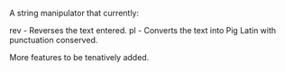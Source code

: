 A string manipulator that currently:

rev - Reverses the text entered.
pl - Converts the text into Pig Latin with punctuation conserved.

More features to be tenatively added.

